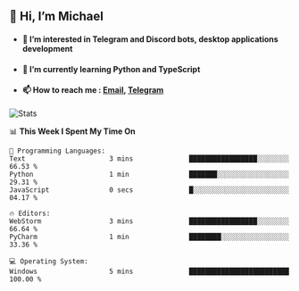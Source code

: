 ## 👋 Hi, I’m Michael
- #### 👀 I’m interested in Telegram and Discord bots, desktop applications development
- #### 🌱 I’m currently learning Python and TypeScript
- #### 📫 How to reach me : [Email](mailto:misha@kurapov.ru), [Telegram](https://t.me/mickr7)

![Stats](https://github-readme-stats.vercel.app/api?username=krpff&show_icons=true&theme=github_dark&hide_border=true&hide=issues&count_private=true&layout=compact)


<!--START_SECTION:waka-->
📊 **This Week I Spent My Time On** 

```text
💬 Programming Languages: 
Text                     3 mins              █████████████████░░░░░░░░   66.53 % 
Python                   1 min               ███████░░░░░░░░░░░░░░░░░░   29.31 % 
JavaScript               0 secs              █░░░░░░░░░░░░░░░░░░░░░░░░   04.17 % 

🔥 Editors: 
WebStorm                 3 mins              █████████████████░░░░░░░░   66.64 % 
PyCharm                  1 min               ████████░░░░░░░░░░░░░░░░░   33.36 % 

💻 Operating System: 
Windows                  5 mins              █████████████████████████   100.00 % 
```


<!--END_SECTION:waka-->
